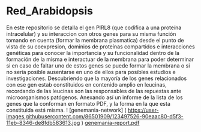 # Red_Arabidopsis
En este repositorio se detalla el gen PIRL8 (que codifica a una proteína intracelular) y su interaccion con otros genes para su misma función tomando en cuenta (formar la membrana plasmatica) desde el punto de vista de su coexpresion, dominios de proteínas compartidos e interacciones genéticas para conocer la importancia y su funcionalidad dentro de la formación de la misma e interactuar de la membrana para poder determinar si en caso de faltar uno de estos genes se puede formar la membrana o si no sería posible ausentarse en uno de ellos para posibles estudios e investigaciones. Descubriendo que la mayoría de los genes relacionados con ese gen estab constituidos en contenido amplio en leucinas, recordando de las leucinas son las responsables de las repuestas ante microorganismos patógenos. 
Anexando así un informe de la lista de los genes que la conforman en formato PDF, y la forma en la que esta constituida está misma.
! [genemania-network] ( https://user-images.githubusercontent.com/86501909/123497526-90eaac80-d5f3-11eb-8346-de8fdb583613.jpg )
[genemania-report.pdf](https://github.com/gonzalezFernanda1/Red_Arabidopsis/files/6719403/genemania-report.pdf)
